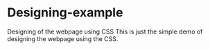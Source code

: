 # Designing-example
Designing of the webpage using CSS
This is just the simple demo of designing the webpage using the CSS.
